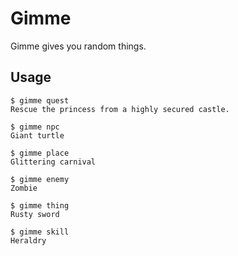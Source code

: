 # Gimme

Gimme gives you random things.

## Usage

```
$ gimme quest
Rescue the princess from a highly secured castle.
```

```
$ gimme npc
Giant turtle
```

```
$ gimme place
Glittering carnival
```

```
$ gimme enemy
Zombie
```

```
$ gimme thing
Rusty sword
```

```
$ gimme skill
Heraldry
```
